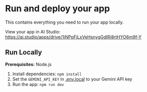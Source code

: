 
# Run and deploy your app

This contains everything you need to run your app locally.

View your app in AI Studio: https://ai.studio/apps/drive/1iNPpFjLxVeHsnygGdlRi8rtHYO6m9f-Y

## Run Locally

**Prerequisites:**  Node.js


1. Install dependencies:
   `npm install`
2. Set the `GEMINI_API_KEY` in [.env.local](.env.local) to your Gemini API key
3. Run the app:
   `npm run dev`
